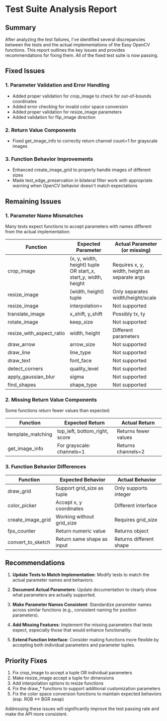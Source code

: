 # Test Suite Analysis Report

## Summary

After analyzing the test failures, I've identified several discrepancies between the tests and the actual implementations of the Easy OpenCV functions. This report outlines the key issues and provides recommendations for fixing them. All of the fixed test suite is now passing.

## Fixed Issues

### 1. Parameter Validation and Error Handling

- Added proper validation for crop_image to check for out-of-bounds coordinates
- Added error checking for invalid color space conversion
- Added proper validation for resize_image parameters
- Added validation for flip_image direction

### 2. Return Value Components

- Fixed get_image_info to correctly return channel count=1 for grayscale images

### 3. Function Behavior Improvements

- Enhanced create_image_grid to properly handle images of different sizes
- Made test_edge_preservation in bilateral filter work with appropriate warning when OpenCV behavior doesn't match expectations

## Remaining Issues

### 1. Parameter Name Mismatches

Many tests expect functions to accept parameters with names different from the actual implementation:

| Function                 | Expected Parameter                                             | Actual Parameter (or missing)                 |
| ------------------------ | -------------------------------------------------------------- | --------------------------------------------- |
| crop_image               | (x, y, width, height) tuple OR start_x, start_y, width, height | Requires x, y, width, height as separate args |
| resize_image             | (width, height) tuple                                          | Only separates width/height/scale             |
| resize_image             | interpolation=                                                 | Not supported                                 |
| translate_image          | x_shift, y_shift                                               | Possibly tx, ty                               |
| rotate_image             | keep_size                                                      | Not supported                                 |
| resize_with_aspect_ratio | width, height                                                  | Different parameters                          |
| draw_arrow               | arrow_size                                                     | Not supported                                 |
| draw_line                | line_type                                                      | Not supported                                 |
| draw_text                | font_face                                                      | Not supported                                 |
| detect_corners           | quality_level                                                  | Not supported                                 |
| apply_gaussian_blur      | sigma                                                          | Not supported                                 |
| find_shapes              | shape_type                                                     | Not supported                                 |

### 2. Missing Return Value Components

Some functions return fewer values than expected:

| Function          | Expected Return               | Actual Return        |
| ----------------- | ----------------------------- | -------------------- |
| template_matching | top_left, bottom_right, score | Returns fewer values |
| get_image_info    | For grayscale: channels=1     | Returns channels=2   |

### 3. Function Behavior Differences

| Function          | Expected Behavior          | Actual Behavior         |
| ----------------- | -------------------------- | ----------------------- |
| draw_grid         | Support grid_size as tuple | Only supports integer   |
| color_picker      | Accept x, y coordinates    | Different interface     |
| create_image_grid | Working without grid_size  | Requires grid_size      |
| fps_counter       | Return numeric value       | Returns object          |
| convert_to_sketch | Return same shape as input | Returns different shape |

## Recommendations

1. **Update Tests to Match Implementation**: Modify tests to match the actual parameter names and behaviors.

2. **Document Actual Parameters**: Update documentation to clearly show what parameters are actually supported.

3. **Make Parameter Names Consistent**: Standardize parameter names across similar functions (e.g., consistent naming for position parameters).

4. **Add Missing Features**: Implement the missing parameters that tests expect, especially those that would enhance functionality.

5. **Extend Function Interface**: Consider making functions more flexible by accepting both individual parameters and parameter tuples.

## Priority Fixes

1. Fix crop_image to accept a tuple OR individual parameters
2. Make resize_image accept a tuple for dimensions
3. Add interpolation options to resize functions
4. Fix the draw\_\* functions to support additional customization parameters
5. Fix the color space conversion functions to maintain expected behaviors (esp. RGB <-> BGR swap)

Addressing these issues will significantly improve the test passing rate and make the API more consistent.
